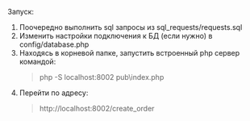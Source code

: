 Запуск:
1. Поочередно выполнить sql запросы из sql_requests/requests.sql
2. Изменить настройки подключения к БД (если нужно) в config/database.php
3. Находясь в корневой папке, запустить встроенный php сервер командой:
   > php -S localhost:8002 pub\index.php
4. Перейти по адресу:
   > http://localhost:8002/create_order
